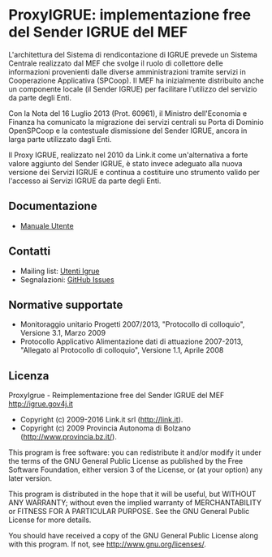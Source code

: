 # ProxyIGRUE: implementazione free del Sender IGRUE del MEF

L'architettura del Sistema di rendicontazione di IGRUE prevede un Sistema Centrale realizzato dal MEF che svolge il ruolo di collettore delle informazioni provenienti dalle diverse amministrazioni tramite servizi in Cooperazione Applicativa (SPCoop). Il MEF ha inizialmente distribuito anche un componente locale (il Sender IGRUE) per facilitare l'utilizzo del servizio da parte degli Enti.

Con la Nota del 16 Luglio 2013 (Prot. 60961), il Ministro dell'Economia e Finanza ha comunicato la migrazione dei servizi centrali su Porta di Dominio OpenSPCoop e la contestuale dismissione del Sender IGRUE, ancora in larga parte utilizzato dagli Enti.

Il Proxy IGRUE, realizzato nel 2010 da Link.it come un'alternativa a forte valore aggiunto del Sender IGRUE, è stato invece adeguato alla nuova versione dei Servizi IGRUE e continua a costituire uno strumento valido per l'accesso ai Servizi IGRUE da parte degli Enti.

## Documentazione

* [Manuale Utente](./doc/ManualeUtente.pdf)

## Contatti

- Mailing list: [Utenti Igrue](http://www.gov4j.it/mailman/listinfo/utenti-igrue)
- Segnalazioni: [GitHub Issues](https://github.com/link-it/ProxyIGRUE/issues)

## Normative supportate

- Monitoraggio unitario Progetti 2007/2013, "Protocollo di colloquio", Versione 3.1, Marzo 2009
- Protocollo Applicativo Alimentazione dati di attuazione 2007-2013, "Allegato al Protocollo di colloquio", Versione 1.1, Aprile 2008

## Licenza

ProxyIgrue - Reimplementazione free del Sender IGRUE del MEF 
http://igrue.gov4j.it

- Copyright (c) 2009-2016 Link.it srl (http://link.it). 
- Copyright (c) 2009 Provincia Autonoma di Bolzano (http://www.provincia.bz.it/). 
 
This program is free software: you can redistribute it and/or modify it under the terms of the GNU General Public License as published by the Free Software Foundation, either version 3 of the License, or (at your option) any later version.

This program is distributed in the hope that it will be useful, but WITHOUT ANY WARRANTY; without even the implied warranty of MERCHANTABILITY or FITNESS FOR A PARTICULAR PURPOSE.  See the GNU General Public License for more details.

You should have received a copy of the GNU General Public License along with this program.  If not, see <http://www.gnu.org/licenses/>.
